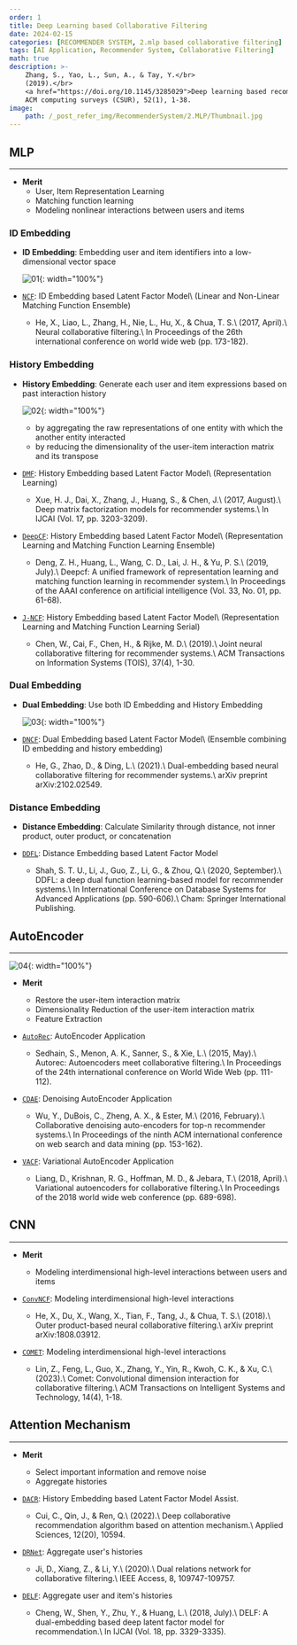 ```yaml
---
order: 1
title: Deep Learning based Collaborative Filtering
date: 2024-02-15
categories: [RECOMMENDER SYSTEM, 2.mlp based collaborative filtering]
tags: [AI Application, Recommender System, Collaborative Filtering]
math: true
description: >-
    Zhang, S., Yao, L., Sun, A., & Tay, Y.</br>
    (2019).</br>
    <a href="https://doi.org/10.1145/3285029">Deep learning based recommender system: A survey and new perspectives.</a></br>
    ACM computing surveys (CSUR), 52(1), 1-38.
image:
    path: /_post_refer_img/RecommenderSystem/2.MLP/Thumbnail.jpg
---
```


## MLP
-----

- **Merit**
    - User, Item Representation Learning
    - Matching function learning
    - Modeling nonlinear interactions between users and items

### ID Embedding

- **ID Embedding**: Embedding user and item identifiers into a low-dimensional vector space

    ![01](/_post_refer_img/RecommenderSystem/2.MLP/01-01.png){: width="100%"}

- [`NCF`](https://doi.org/10.1145/3038912.3052569): ID Embedding based Latent Factor Model\\
(Linear and Non-Linear Matching Function Ensemble)
    - He, X., Liao, L., Zhang, H., Nie, L., Hu, X., & Chua, T. S.\\
    (2017, April).\\
    Neural collaborative filtering.\\
    In Proceedings of the 26th international conference on world wide web (pp. 173-182).

### History Embedding

- **History Embedding**: Generate each user and item expressions based on past interaction history

    ![02](/_post_refer_img/RecommenderSystem/2.MLP/01-02.png){: width="100%"}

    - by aggregating the raw representations of one entity with which the another entity interacted
    - by reducing the dimensionality of the user-item interaction matrix and its transpose

- [`DMF`](https://doi.org/10.24963/ijcai.2017/447): History Embedding based Latent Factor Model\\
(Representation Learning)
    - Xue, H. J., Dai, X., Zhang, J., Huang, S., & Chen, J.\\
    (2017, August).\\
    Deep matrix factorization models for recommender systems.\\
    In IJCAI (Vol. 17, pp. 3203-3209).

- [`DeepCF`](https://doi.org/10.48550/arXiv.1901.04704): History Embedding based Latent Factor Model\\
(Representation Learning and Matching Function Learning Ensemble)
    - Deng, Z. H., Huang, L., Wang, C. D., Lai, J. H., & Yu, P. S.\\
    (2019, July).\\
    Deepcf: A unified framework of representation learning and matching function learning in recommender system.\\
    In Proceedings of the AAAI conference on artificial intelligence (Vol. 33, No. 01, pp. 61-68).

- [`J-NCF`](https://doi.org/10.1145/3343117): History Embedding based Latent Factor Model\\
(Representation Learning and Matching Function Learning Serial)
    - Chen, W., Cai, F., Chen, H., & Rijke, M. D.\\
    (2019).\\
    Joint neural collaborative filtering for recommender systems.\\
    ACM Transactions on Information Systems (TOIS), 37(4), 1-30.

### Dual Embedding

- **Dual Embedding**: Use both ID Embedding and History Embedding

    ![03](/_post_refer_img/RecommenderSystem/2.MLP/01-03.png){: width="100%"}

- [`DNCF`](https://doi.org/10.48550/arXiv.2102.02549): Dual Embedding based Latent Factor Model\\
(Ensemble combining ID embedding and history embedding)
    - He, G., Zhao, D., & Ding, L.\\
    (2021).\\
    Dual-embedding based neural collaborative filtering for recommender systems.\\
    arXiv preprint arXiv:2102.02549.

### Distance Embedding

- **Distance Embedding**: Calculate Similarity through distance, not inner product, outer product, or concatenation

- [`DDFL`](https://doi.org/10.1007/978-3-030-59419-0_36): Distance Embedding based Latent Factor Model
    - Shah, S. T. U., Li, J., Guo, Z., Li, G., & Zhou, Q.\\
    (2020, September).\\
    DDFL: a deep dual function learning-based model for recommender systems.\\
    In International Conference on Database Systems for Advanced Applications (pp. 590-606).\\
    Cham: Springer International Publishing.

## AutoEncoder
-----

![04](/_post_refer_img/RecommenderSystem/2.MLP/01-04.png){: width="100%"}

- **Merit**
    - Restore the user-item interaction matrix
    - Dimensionality Reduction of the user-item interaction matrix
    - Feature Extraction

- [`AutoRec`](https://doi.org/10.1145/2740908.2742726): AutoEncoder Application
    - Sedhain, S., Menon, A. K., Sanner, S., & Xie, L.\\
    (2015, May).\\
    Autorec: Autoencoders meet collaborative filtering.\\
    In Proceedings of the 24th international conference on World Wide Web (pp. 111-112).

- [`CDAE`](https://doi.org/10.1145/2835776.2835837): Denoising AutoEncoder Application
    - Wu, Y., DuBois, C., Zheng, A. X., & Ester, M.\\
    (2016, February).\\
    Collaborative denoising auto-encoders for top-n recommender systems.\\
    In Proceedings of the ninth ACM international conference on web search and data mining (pp. 153-162).

- [`VACF`](https://doi.org/10.1145/3178876.3186150): Variational AutoEncoder Application
    - Liang, D., Krishnan, R. G., Hoffman, M. D., & Jebara, T.\\
    (2018, April).\\
    Variational autoencoders for collaborative filtering.\\
    In Proceedings of the 2018 world wide web conference (pp. 689-698).

## CNN
-----

- **Merit**
    - Modeling interdimensional high-level interactions between users and items

- [`ConvNCF`](https://doi.org/10.48550/arXiv.1808.03912): Modeling interdimensional high-level interactions
    - He, X., Du, X., Wang, X., Tian, F., Tang, J., & Chua, T. S.\\
    (2018).\\
    Outer product-based neural collaborative filtering.\\
    arXiv preprint arXiv:1808.03912.

- [`COMET`](https://doi.org/10.1145/3588576): Modeling interdimensional high-level interactions
    - Lin, Z., Feng, L., Guo, X., Zhang, Y., Yin, R., Kwoh, C. K., & Xu, C.\\
    (2023).\\
    Comet: Convolutional dimension interaction for collaborative filtering.\\
    ACM Transactions on Intelligent Systems and Technology, 14(4), 1-18.

## Attention Mechanism
-----

- **Merit**
    - Select important information and remove noise
    - Aggregate histories

- [`DACR`](https://doi.org/10.3390/app122010594): History Embedding based Latent Factor Model Assist.
    - Cui, C., Qin, J., & Ren, Q.\\
    (2022).\\
    Deep collaborative recommendation algorithm based on attention mechanism.\\
    Applied Sciences, 12(20), 10594.

- [`DRNet`](https://doi.org/10.1109/ACCESS.2020.3002102): Aggregate user's histories
    - Ji, D., Xiang, Z., & Li, Y.\\
    (2020).\\
    Dual relations network for collaborative filtering.\\
    IEEE Access, 8, 109747-109757.

- [`DELF`](https://doi.org/10.24963/ijcai.2018/462): Aggregate user and item's histories
    - Cheng, W., Shen, Y., Zhu, Y., & Huang, L.\\
    (2018, July).\\
    DELF: A dual-embedding based deep latent factor model for recommendation.\\
    In IJCAI (Vol. 18, pp. 3329-3335).